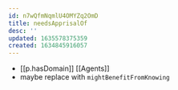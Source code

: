 ```yaml
---
id: n7wQfmNqmlU4OMYZq2OmD
title: needsApprisalOf
desc: ''
updated: 1635578375359
created: 1634845916057
---
```




- [[p.hasDomain]] [[Agents]]
- maybe replace with `mightBenefitFromKnowing` 
